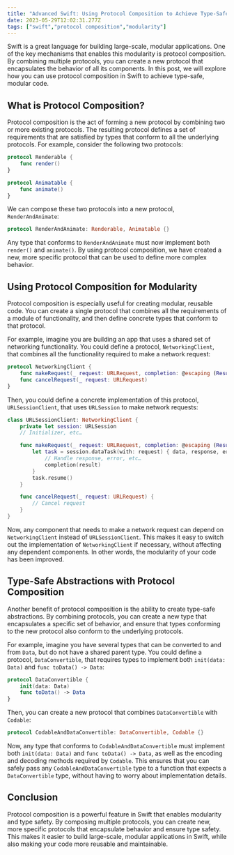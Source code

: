 ```yaml
---
title: "Advanced Swift: Using Protocol Composition to Achieve Type-Safe, Modular Code"
date: 2023-05-29T12:02:31.277Z
tags: ["swift","protocol composition","modularity"]
---
```



Swift is a great language for building large-scale, modular applications. One of the key mechanisms that enables this modularity is protocol composition. By combining multiple protocols, you can create a new protocol that encapsulates the behavior of all its components. In this post, we will explore how you can use protocol composition in Swift to achieve type-safe, modular code.

## What is Protocol Composition?

Protocol composition is the act of forming a new protocol by combining two or more existing protocols. The resulting protocol defines a set of requirements that are satisfied by types that conform to all the underlying protocols. For example, consider the following two protocols:

```swift
protocol Renderable {
    func render()
}

protocol Animatable {
    func animate()
}
```

We can compose these two protocols into a new protocol, `RenderAndAnimate`:

```swift
protocol RenderAndAnimate: Renderable, Animatable {}
```

Any type that conforms to `RenderAndAnimate` must now implement both `render()` and `animate()`. By using protocol composition, we have created a new, more specific protocol that can be used to define more complex behavior.

## Using Protocol Composition for Modularity

Protocol composition is especially useful for creating modular, reusable code. You can create a single protocol that combines all the requirements of a module of functionality, and then define concrete types that conform to that protocol.

For example, imagine you are building an app that uses a shared set of networking functionality. You could define a protocol, `NetworkingClient`, that combines all the functionality required to make a network request:

```swift
protocol NetworkingClient {
    func makeRequest(_ request: URLRequest, completion: @escaping (Result<Data, Error>) -> Void)
    func cancelRequest(_ request: URLRequest)
}
```

Then, you could define a concrete implementation of this protocol, `URLSessionClient`, that uses `URLSession` to make network requests:

```swift
class URLSessionClient: NetworkingClient {
    private let session: URLSession
    // Initializer, etc…

    func makeRequest(_ request: URLRequest, completion: @escaping (Result<Data, Error>) -> Void) {
        let task = session.dataTask(with: request) { data, response, error in
            // Handle response, error, etc…
            completion(result)
        }
        task.resume()
    }

    func cancelRequest(_ request: URLRequest) {
        // Cancel request
    }
}
```

Now, any component that needs to make a network request can depend on `NetworkingClient` instead of `URLSessionClient`. This makes it easy to switch out the implementation of `NetworkingClient` if necessary, without affecting any dependent components. In other words, the modularity of your code has been improved.

## Type-Safe Abstractions with Protocol Composition

Another benefit of protocol composition is the ability to create type-safe abstractions. By combining protocols, you can create a new type that encapsulates a specific set of behavior, and ensure that types conforming to the new protocol also conform to the underlying protocols.

For example, imagine you have several types that can be converted to and from `Data`, but do not have a shared parent type. You could define a protocol, `DataConvertible`, that requires types to implement both `init(data: Data)` and `func toData() -> Data`:

```swift
protocol DataConvertible {
    init(data: Data)
    func toData() -> Data
}
```

Then, you can create a new protocol that combines `DataConvertible` with `Codable`:

```swift
protocol CodableAndDataConvertible: DataConvertible, Codable {}
```

Now, any type that conforms to `CodableAndDataConvertible` must implement both `init(data: Data)` and `func toData() -> Data`, as well as the encoding and decoding methods required by `Codable`. This ensures that you can safely pass any `CodableAndDataConvertible` type to a function that expects a `DataConvertible` type, without having to worry about implementation details.

## Conclusion

Protocol composition is a powerful feature in Swift that enables modularity and type safety. By composing multiple protocols, you can create new, more specific protocols that encapsulate behavior and ensure type safety. This makes it easier to build large-scale, modular applications in Swift, while also making your code more reusable and maintainable.